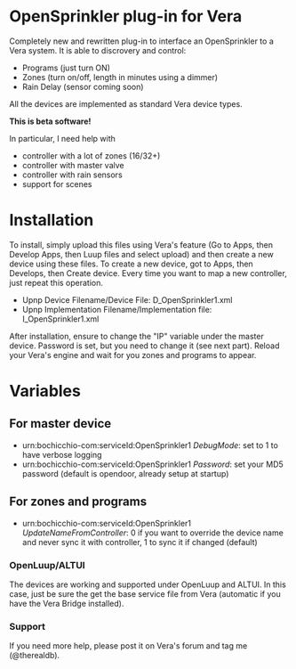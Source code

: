 # OpenSprinkler plug-in for Vera
Completely new and rewritten plug-in to interface an OpenSprinkler to a Vera system.
It is able to discrovery and control:
- Programs (just turn ON)
- Zones (turn on/off, length in minutes using a dimmer)
- Rain Delay (sensor coming soon)

All the devices are implemented as standard Vera device types.

**This is beta software!**

In particular, I need help with
- controller with a lot of zones (16/32+)
- controller with master valve
- controller with rain sensors
- support for scenes

# Installation
To install, simply upload this files using Vera's feature (Go to Apps, then Develop Apps, then Luup files and select upload) and then create a new device using these files.
To create a new device, got to Apps, then Develops, then Create device.
Every time you want to map a new controller, just repeat this operation.

- Upnp Device Filename/Device File: D_OpenSprinkler1.xml
- Upnp Implementation Filename/Implementation file: I_OpenSprinkler1.xml

After installation, ensure to change the "IP" variable under the master device.
Password is set, but you need to change it (see next part).
Reload your Vera's engine and wait for you zones and programs to appear.

# Variables
## For master device
- urn:bochicchio-com:serviceId:OpenSprinkler1 *DebugMode*: set to 1 to have verbose logging
- urn:bochicchio-com:serviceId:OpenSprinkler1 *Password*: set your MD5 password (default is opendoor, already setup at startup)

## For zones and programs
- urn:bochicchio-com:serviceId:OpenSprinkler1 *UpdateNameFromController*: 0 if you want to override the device name and never sync it with controller, 1 to sync it if changed (default)

### OpenLuup/ALTUI
The devices are working and supported under OpenLuup and ALTUI. In this case, just be sure the get the base service file from Vera (automatic if you have the Vera Bridge installed).

### Support
If you need more help, please post it on Vera's forum and tag me (@therealdb).